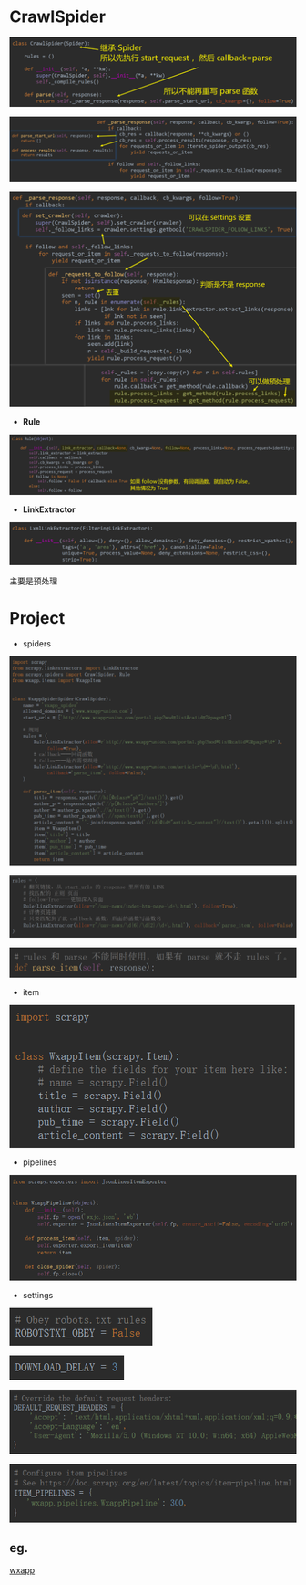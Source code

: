 # CrawlSpider

![1564049589979](CrawlSpider.assets/1564049589979.png)

![1564050311157](CrawlSpider.assets/1564050311157.png)

![1564051636714](CrawlSpider.assets/1564051636714.png)

- <strong>Rule</strong>

![1564049530343](CrawlSpider.assets/1564049530343.png)

- <strong>LinkExtractor</strong>

![1564049034667](CrawlSpider.assets/1564049034667.png)

主要是预处理

# Project

- spiders

![1557649502785](CrawlSpider.assets/1557649502785.png)

![1562547501693](CrawlSpider.assets/1562547501693.png)

![1562547478718](CrawlSpider.assets/1562547478718.png)

- item

![1557649556519](CrawlSpider.assets/1557649556519.png)

- pipelines

![1557649591860](CrawlSpider.assets/1557649591860.png)

- settings

![1557649623582](CrawlSpider.assets/1557649623582.png)

![1557649645269](CrawlSpider.assets/1557649645269.png)

![1557649664973](CrawlSpider.assets/1557649664973.png)

![1557649676152](CrawlSpider.assets/1557649676152.png)

## eg.

<p><a href='wxapp'>wxapp</a></p>


